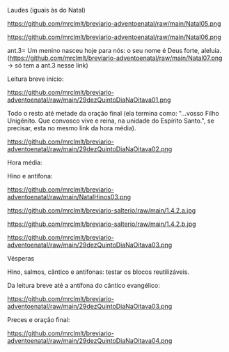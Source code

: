 Laudes (iguais às do Natal)

https://github.com/mrclmlt/breviario-adventoenatal/raw/main/Natal05.png

https://github.com/mrclmlt/breviario-adventoenatal/raw/main/Natal06.png

ant.3= Um menino nasceu hoje para nós: o seu nome é Deus forte, aleluia. (https://github.com/mrclmlt/breviario-adventoenatal/raw/main/Natal07.png -> só tem a ant.3 nesse link)

Leitura breve início:

https://github.com/mrclmlt/breviario-adventoenatal/raw/main/29dezQuintoDiaNaOitava01.png

Todo o resto até metade da oração final (ela termina como: "...vosso Filho Unigênito. Que convosco vive e reina, na unidade do Espírito Santo.", se precisar, esta no mesmo link da hora média).

https://github.com/mrclmlt/breviario-adventoenatal/raw/main/29dezQuintoDiaNaOitava02.png

Hora média:

Hino e antífona:

https://github.com/mrclmlt/breviario-adventoenatal/raw/main/NatalHinos03.png

https://github.com/mrclmlt/breviario-salterio/raw/main/1.4.2.a.jpg

https://github.com/mrclmlt/breviario-salterio/raw/main/1.4.2.b.jpg

https://github.com/mrclmlt/breviario-adventoenatal/raw/main/29dezQuintoDiaNaOitava03.png


Vésperas

Hino, salmos, cântico e antífonas: testar os blocos reutilizáveis.

Da leitura breve até a antífona do cântico evangélico:

https://github.com/mrclmlt/breviario-adventoenatal/raw/main/29dezQuintoDiaNaOitava03.png

Preces e oração final:

https://github.com/mrclmlt/breviario-adventoenatal/raw/main/29dezQuintoDiaNaOitava04.png

